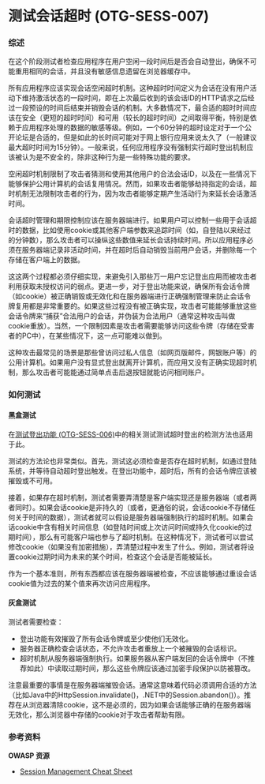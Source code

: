 # 测试会话超时 (OTG-SESS-007)

### 综述

在这个阶段测试者检查应用程序在用户空闲一段时间后是否会自动登出，确保不可能重用相同的会话，并且没有敏感信息遗留在浏览器缓存中。

所有应用程序应该实现会话空闲超时机制。这种超时时间定义为会话在没有用户活动下维持激活状态的一段时间，即在上次最后收到的该会话ID的HTTP请求之后经过一段预设的时间后结束并销毁会话的机制。大多数情况下，最合适的超时时间应该在安全（更短的超时时间）和可用（较长的超时时间）之间取得平衡，特别是依赖于应用程序处理的数据的敏感等级。例如，一个60分钟的超时设定对于一个公开论坛是合适的，但是如此的长时间可能对于网上银行应用来说太久了（一般建议最大超时时间为15分钟）。一般来说，任何应用程序没有强制实行超时登出机制应该被认为是不安全的，除非这种行为是一些特殊功能的要求。

空闲超时机制限制了攻击者猜测和使用其他用户的合法会话ID，以及在一些情况下能够保护公用计算机的会话复用情况。然而，如果攻击者能够劫持指定的会话，超时机制无法限制攻击者的行为，因为攻击者能够定期产生活动行为来延长会话激活时间。

会话超时管理和期限控制应该在服务器端进行。如果用户可以控制一些用于会话超时的数据，比如使用cookie或其他客户端参数来追踪时间（如，自登陆以来经过的分钟数），那么攻击者可以操纵这些数值来延长会话持续时间。所以应用程序必须在服务器端记录非活动时间，并在超时后自动销毁当前用户会话，并删除每一个存储在客户端上的数据。

这这两个过程都必须仔细实现，来避免引入那些万一用户忘记登出应用而被攻击者利用获取未授权访问的弱点。更进一步，对于登出功能来说，确保所有会话令牌（如cookie）被正确销毁或无效化和在服务器端进行正确强制管理来防止会话令牌复用都是非常重要的。如果这些过程没有被正确实现，攻击者可能能够重放这些会话令牌来“捕获”合法用户的会话，并伪装为合法用户（通常这种攻击叫做cookie重放）。当然，一个限制因素是攻击者需要能够访问这些令牌（存储在受害者的PC中），在某些情况下，这一点可能难以做到。

这种攻击最常见的场景是那些曾访问过私人信息（如网页版邮件，网银账户等）的公用计算机。如果用户没有显式登出就离开计算机，而应用又没有正确实现超时机制，那么攻击者可能能通过简单点击后退按钮就能访问相同账户。

### 如何测试

#### 黑盒测试

在[测试登出功能 (OTG-SESS-006)](https://www.owasp.org/index.php/Testing_for_logout_functionality_%28OTG-SESS-006%29)中的相关测试测试超时登出的检测方法也适用于此。

测试的方法论也非常类似。首先，测试这必须检查是否存在超时机制，如通过登陆系统，并等待自动超时登出触发。在登出功能中，超时后，所有的会话令牌应该被摧毁或不可用。

接着，如果存在超时机制，测试者需要弄清楚是客户端实现还是服务器端（或者两者同时）。如果会话cookie是非持久的（或者，更通俗的说，会话cookie不存储任何关于时间的数据），测试者就可以假设是服务器端强制执行的超时机制。如果会话cookie中含有相关时间信息（如登陆时间或上次访问时间或持久化cookie的过期时间），那么有可能客户端也参与了超时机制。在这种情况下，测试者可以尝试修改cookie（如果没有加密措施），弄清楚过程中发生了什么。例如，测试者将设置cookie过期时间为未来的某个时间，检查这个会话是否能被延长。

作为一个基本准则，所有东西都应该在服务器端被检查，不应该能够通过重设会话cookie值为过去的某个值来再次访问应用程序。


#### 灰盒测试

测试者需要检查：
* 登出功能有效摧毁了所有会话令牌或至少使他们无效化。
* 服务器正确检查会话状态，不允许攻击者重放上一个被摧毁的会话标识。
* 超时机制从服务器端强制执行。如果服务器从客户端发回的会话令牌中（不推荐如此）中读取过期时间，那么这些令牌应该通过加密手段保护以防被篡改。

注意最重要的事情是在服务器端摧毁会话。通常这意味着代码必须调用合适的方法（比如Java中的HttpSession.invalidate()，.NET中的Session.abandon()）。推荐在从浏览器清除cookie，这不是必须的，因为如果会话能够正确的在服务器端无效化，那么浏览器中存储的cookie对于攻击者帮助有限。


### 参考资料
**OWASP 资源**
* [Session Management Cheat Sheet](https://www.owasp.org/index.php/Session_Management_Cheat_Sheet)

